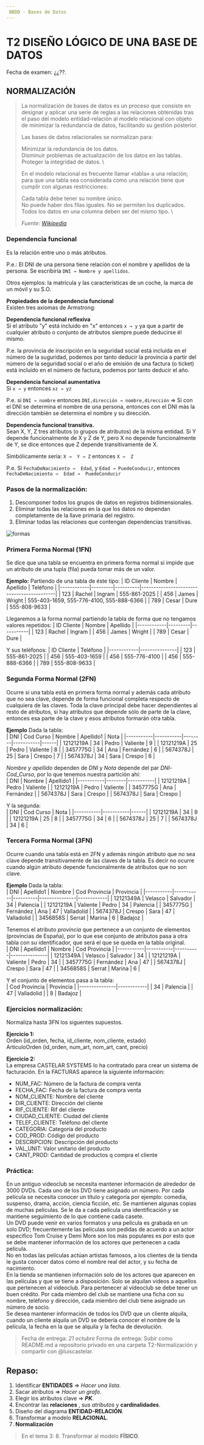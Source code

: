 ```yaml
---
 BBDD - Bases de Datos
---
```


# T2 DISEÑO LÓGICO DE UNA BASE DE DATOS

Fecha de examen: ¿¿??.

## NORMALIZACIÓN
> La normalización de bases de datos es un proceso que consiste en designar y aplicar una serie de reglas a las relaciones obtenidas tras el paso del modelo entidad-relación al modelo relacional con objeto de minimizar la redundancia de datos, facilitando su gestión posterior.
>
> Las bases de datos relacionales se normalizan para:
>
>    Minimizar la redundancia de los datos. \
>    Disminuir problemas de actualización de los datos en las tablas. \
>    Proteger la integridad de datos. \
>
> En el modelo relacional es frecuente llamar «tabla» a una relación; para que una tabla sea considerada como una relación tiene que cumplir con algunas restricciones:
>
>    Cada tabla debe tener su nombre único. \
>    No puede haber dos filas iguales. No se permiten los duplicados. \
>    Todos los datos en una columna deben ser del mismo tipo. \
>
> *Fuente: [Wikipedia](https://es.wikipedia.org/wiki/Normalizaci%C3%B3n_de_bases_de_datos)*

### Dependencia funcional
Es la relación entre uno o más atributos.

P.e.: El DNI de una persona tiene relación con el nombre y apellidos de la persona. Se escribiría `DNI → Nombre y apellidos`.

Otros ejemplos: la matrícula y las características de un coche, la marca de un móvil y su S.O.

**Propiedades de la dependencia funcional** \
Existen tres axiomas de Armstrong:

**Dependencia funcional reflexiva** \
Si el atributo "y" está incluido en "x" entonces `x → y` ya que a partir de cualquier atributo o conjunto de atributos siempre puede deducirse él mismo.

P.e. la provincia de inscripción en la seguridad social está incluída en el número de la suguridad, podemos por tanto deducir la provincia a partir del número de la seguridad social o el año de emisión de una factura (o ticket) está incluído en el número de factura, podemos por tanto deducir el año.

**Dependencia funcional aumentativa** \
Si `x → y` entonces `xz → yz`

P.e. si `DNI → nombre` entonces  `DNI,dirección → nombre,dirección` => Si con el DNI se determina el nombre de una persona, entonces con el DNI más la dirección también se determina el nombre y su dirección.

**Dependencia funcional transitiva.** \
Sean X, Y, Z tres atributos (o grupos de atributos) de la misma entidad. Si Y depende funcionalmente de X y Z de Y, pero X no depende funcionalmente de Y, se dice entonces que Z depende transitivamente de X.

Simbólicamente sería: `X →  Y → Z` entonces `X →  Z`

P.e. Si `FechaDeNacimiento →  Edad`, y `Edad → PuedeConducir`, entonces `FechaDeNacimiento →  Edad →  PuedeConducir`

### Pasos de la normalización:
1. Descomponer todos los grupos de datos en registros bidimensionales.
2. Eliminar todas las relaciones en la que los datos no dependan completamente de la llave primaria del registro.
3. Eliminar todas las relaciones que contengan dependencias transitivas.

![formas](https://upload.wikimedia.org/wikipedia/commons/thumb/5/59/FormasNormalesBD.png/200px-FormasNormalesBD.png)

### Primera Forma Normal (1FN)
Se dice que una tabla se encuentra en primera forma normal si impide que un atributo de una tupla (fila) pueda tomar más de un valor.

**Ejemplo:**
Partiendo de una tabla de éste tipo:
| ID Cliente | Nombre  | Apellido | Teléfono                                  |
|------------|---------|----------|-------------------------------------------|
| 123        | Rachel  | Ingram   | 555-861-2025                              |
| 456        | James   | Wright   | 555-403-1659, 555-776-4100, 555-888-6366  |
| 789        | Cesar   | Dure     | 555-808-9633                              |

Llegaremos a la forma normal partiendo la tabla de forma que no tengamos valores repetidos:
| ID Cliente | Nombre  | Apellido  |
|------------|---------|-----------|
| 123        | Rachel  | Ingram    |
| 456        | James   | Wright    |
| 789        | Cesar   | Dure      |

Y sus teléfonos:
| ID Cliente | Teléfono      |
|------------|---------------|
| 123        | 555-861-2025  |
| 456        | 555-403-1659  |
| 456        | 555-776-4100  |
| 456        | 555-888-6366  |
| 789        | 555-808-9633  |


### Segunda Forma Normal (2FN)
Ocurre si una tabla está en primera forma normal y además cada atributo que no sea clave, depende de forma funcional completa respecto de cualquiera de las claves. Toda la clave principal debe hacer dependientes al resto de atributos, si hay atributos que depende sólo de parte de la clave, entonces esa parte de la clave y esos atributos formarán otra tabla.


**Ejemplo**
Dada la tabla: \
| DNI       | Cod Curso | Nombre | Apellido1 | Nota |
|-----------|-----------|--------|-----------|------|
| 12121219A | 34        | Pedro  | Valiente  | 9    |
| 12121219A | 25        | Pedro  | Valiente  | 8    |
| 3457775G  | 34        | Ana    | Fernández | 6    |
| 5674378J  | 25        | Sara   | Crespo    | 7    |
| 5674378J  | 34        | Sara   | Crespo    | 6    |

*Nombre y apellido* dependen de *DNI* y *Nota* depende del par *DNI*-*Cod_Curso*, por lo que tenemos nuestra partición ahí: \
| DNI       | Nombre | Apellido1 |
|-----------|--------|-----------|
| 12121219A | Pedro  | Valiente  |
| 12121219A | Pedro  | Valiente  |
| 3457775G  | Ana    | Fernández |
| 5674378J  | Sara   | Crespo    |
| 5674378J  | Sara   | Crespo    |

Y la segunda: \
| DNI       | Cod Curso | Nota |
|-----------|-----------|------|
| 12121219A | 34        | 9    |
| 12121219A | 25        | 8    |
| 3457775G  | 34        | 6    |
| 5674378J  | 25        | 7    |
| 5674378J  | 34        | 6    |

### Tercera Forma Normal (3FN)
Ocurre cuando una tabla está en 2FN y además ningún atributo que no sea clave depende transitivamente de las claves de la tabla. Es decir no ocurre cuando algún atributo depende funcionalmente de atributos que no son clave.

**Ejemplo**
Dada la tabla: \
| DNI       | Apellido1 | Nombre   | Cod Provincia | Provincia  |
|-----------|-----------|----------|---------------|------------|
| 12121349A | Velasco   | Salvador | 34            | Palencia   |
| 12121219A | Valiente  | Pedro    | 34            | Palencia   |
| 3457775G  | Fernández | Ana      | 47            | Valladolid |
| 5674378J  | Crespo    | Sara     | 47            | Valladolid |
| 3456858S  | Serrat    | Marina   | 6             | Badajoz    |

Tenemos el atributo *provincia* que pertenece a un conjunto de elementos (provincias de España), por lo que ese conjunto de atributos pasa a otra tabla con su identificador, que será el que se queda en la tabla original. \
| DNI       | Apellido1 | Nombre   | Cod Provincia |
|-----------|-----------|----------|---------------|
| 12121349A | Velasco   | Salvador | 34            |
| 12121219A | Valiente  | Pedro    | 34            |
| 3457775G  | Fernández | Ana      | 47            |
| 5674378J  | Crespo    | Sara     | 47            |
| 3456858S  | Serrat    | Marina   | 6             |

Y el conjunto de elementos pasa a la tabla: \
| Cod Provincia | Provincia  |
|---------------|------------|
| 34            | Palencia   |
| 47            | Valladolid |
| 8             | Badajoz    |

### Ejercicios normalización:
Normaliza hasta 3FN los siguentes supuestos.

**Ejercicio 1:** \
Orden (id_orden, fecha, id_cliente, nom_cliente, estado) \
ArticuloOrden (id_orden, num_art, nom_art, cant, precio)

**Ejercicio 2:** \
La empresa CASTELAR SYSTEMS lo ha contratado para crear un sistema de facturación. En la FACTURAS aparece la siguiente información:
- NUM_FAC: Número de la factura de compra venta
- FECHA_FAC: Fecha de la factura de compra venta
- NOM_CLIENTE: Nombre del cliente
- DIR_CLIENTE: Dirección del cliente
- RIF_CLIENTE: Rif del cliente
- CIUDAD_CLIENTE: Ciudad del cliente
- TELEF_CLIENTE: Teléfono del cliente
- CATEGORIA: Categoría del producto
- COD_PROD: Código del producto
- DESCRIPCION: Descripción del producto
- VAL_UNIT: Valor unitario del producto
- CANT_PROD: Cantidad de productos q compra el cliente

### Práctica:
En un antiguo videoclub se necesita mantener información de alrededor de 3000 DVDs. Cada uno de los DVD tiene asignado un número. Por cada película se necesita conocer un título y categoría por ejemplo: comedia, suspenso, drama, acción, ciencia ficción, etc. Se mantienen algunas copias de muchas películas. Se le da a cada película una identificación y se mantiene seguimiento de lo que contiene cada casete. \
Un DVD puede venir en varios formatos y una película es grabada en un solo DVD; frecuentemente las películas son pedidas de acuerdo a un actor especifico Tom Cruise y Demi More son los más populares es por esto que se debe mantener información de los actores que pertenecen a cada película. \
No en todas las películas actúan artistas famosos, a los clientes de la tienda le gusta conocer datos como el nombre real del actor, y su fecha de nacimiento. \
En la tienda se mantienen información solo de los actores que aparecen en las películas y que se tiene a disposición. Solo se alquilan videos a aquellos que pertenecen al vídeoclub. Para pertenecer al vídeoclub se debe tener un buen crédito. Por cada miembro del club se mantiene una ficha con su nombre, teléfono y dirección, cada miembro del club tiene asignado un número de socio. \
Se desea mantener información de todos los DVD que un cliente alquila, cuando un cliente alquila un DVD se debería conocer el nombre de la película, la fecha en la que se alquila y la fecha de devolución.

> Fecha de entrega: *21 octubre*
> Forma de entrega: Subir como README.md a repositorio privado en una carpeta T2-Normalización y compartir con @luiscastelar.

## Repaso:
1. Identificar **ENTIDADES** => *Hacer una lista*.
2. Sacar atributos => *Hacer un grafo*.
3. Elegir los atributos clave => ***PK***.
4. Encontrar las **relaciones** , sus *atributos* y **cardinalidades**.
5. Diseño del diagrama **ENTIDAD-RELACIÓN**.
6. Transformar a modelo **RELACIONAL**.
7. **Normalización**
> En el tema 3:
> 8. Transformar al modelo **FÍSICO**.
